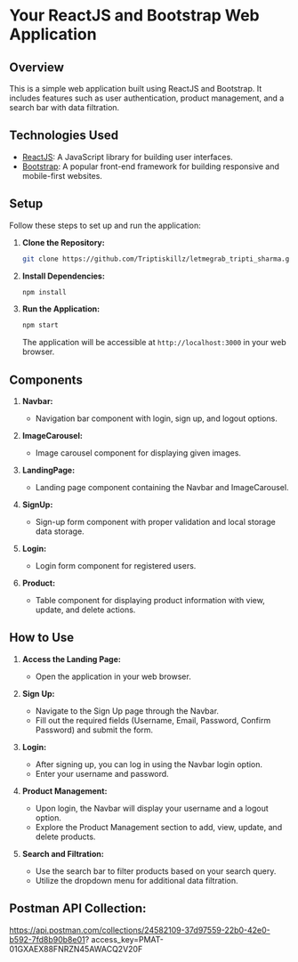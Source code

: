 # Your ReactJS and Bootstrap Web Application

## Overview

This is a simple web application built using ReactJS and Bootstrap. It includes features such as user authentication, product management, and a search bar with data filtration.

## Technologies Used

- [ReactJS](https://reactjs.org/): A JavaScript library for building user interfaces.
- [Bootstrap](https://getbootstrap.com/): A popular front-end framework for building responsive and mobile-first websites.

## Setup

Follow these steps to set up and run the application:

1. **Clone the Repository:**

   ```bash
   git clone https://github.com/Triptiskillz/letmegrab_tripti_sharma.git
   ```

2. **Install Dependencies:**

   ```bash
   npm install
   ```

3. **Run the Application:**
   ```bash
   npm start
   ```
   The application will be accessible at `http://localhost:3000` in your web browser.

## Components

1. **Navbar:**

   - Navigation bar component with login, sign up, and logout options.

2. **ImageCarousel:**

   - Image carousel component for displaying given images.

3. **LandingPage:**

   - Landing page component containing the Navbar and ImageCarousel.

4. **SignUp:**

   - Sign-up form component with proper validation and local storage data storage.

5. **Login:**

   - Login form component for registered users.

6. **Product:**
   - Table component for displaying product information with view, update, and delete actions.

## How to Use

1. **Access the Landing Page:**

   - Open the application in your web browser.

2. **Sign Up:**

   - Navigate to the Sign Up page through the Navbar.
   - Fill out the required fields (Username, Email, Password, Confirm Password) and submit the form.

3. **Login:**

   - After signing up, you can log in using the Navbar login option.
   - Enter your username and password.

4. **Product Management:**

   - Upon login, the Navbar will display your username and a logout option.
   - Explore the Product Management section to add, view, update, and delete products.

5. **Search and Filtration:**
   - Use the search bar to filter products based on your search query.
   - Utilize the dropdown menu for additional data filtration.

## Postman API Collection:

https://api.postman.com/collections/24582109-37d97559-22b0-42e0-b592-7fd8b90b8e01?
access_key=PMAT-01GXAEX88FNRZN45AWACQ2V20F
